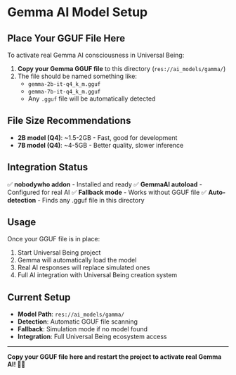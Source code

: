 # Gemma AI Model Setup

## Place Your GGUF File Here

To activate real Gemma AI consciousness in Universal Being:

1. **Copy your Gemma GGUF file** to this directory (`res://ai_models/gamma/`)
2. The file should be named something like:
   - `gemma-2b-it-q4_k_m.gguf`
   - `gemma-7b-it-q4_k_m.gguf`
   - Any `.gguf` file will be automatically detected

## File Size Recommendations

- **2B model (Q4)**: ~1.5-2GB - Fast, good for development
- **7B model (Q4)**: ~4-5GB - Better quality, slower inference

## Integration Status

✅ **nobodywho addon** - Installed and ready
✅ **GemmaAI autoload** - Configured for real AI
✅ **Fallback mode** - Works without GGUF file
✅ **Auto-detection** - Finds any .gguf file in this directory

## Usage

Once your GGUF file is in place:

1. Start Universal Being project
2. Gemma will automatically load the model
3. Real AI responses will replace simulated ones
4. Full AI integration with Universal Being creation system

## Current Setup

- **Model Path**: `res://ai_models/gamma/`
- **Detection**: Automatic GGUF file scanning
- **Fallback**: Simulation mode if no model found
- **Integration**: Full Universal Being ecosystem access

---

**Copy your GGUF file here and restart the project to activate real Gemma AI! 🤖✨**